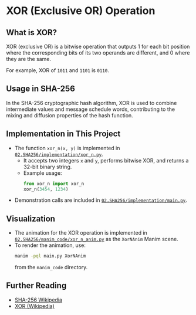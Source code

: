 # XOR (Exclusive OR) Operation

## What is XOR?
XOR (exclusive OR) is a bitwise operation that outputs 1 for each bit position where the corresponding bits of its two operands are different, and 0 where they are the same.

For example, XOR of `1011` and `1101` is `0110`.

## Usage in SHA-256
In the SHA-256 cryptographic hash algorithm, XOR is used to combine intermediate values and message schedule words, contributing to the mixing and diffusion properties of the hash function.

## Implementation in This Project
- The function `xor_n(x, y)` is implemented in [`02.SHA256/implementation/xor_n.py`](../implementation/xor_n.py).
    - It accepts two integers `x` and `y`, performs bitwise XOR, and returns a 32-bit binary string.
    - Example usage:
      ```python
      from xor_n import xor_n
      xor_n(3454, 1234)
      ```
- Demonstration calls are included in [`02.SHA256/implementation/main.py`](../implementation/main.py).

## Visualization
- The animation for the XOR operation is implemented in [`02.SHA256/manim_code/xor_n_anim.py`](../manim_code/xor_n_anim.py) as the `XorNAnim` Manim scene.
- To render the animation, use:
  ```sh
  manim -pql main.py XorNAnim
  ```
  from the `manim_code` directory.

## Further Reading
- [SHA-256 Wikipedia](https://en.wikipedia.org/wiki/SHA-2)
- [XOR (Wikipedia)](https://en.wikipedia.org/wiki/Exclusive_or) 